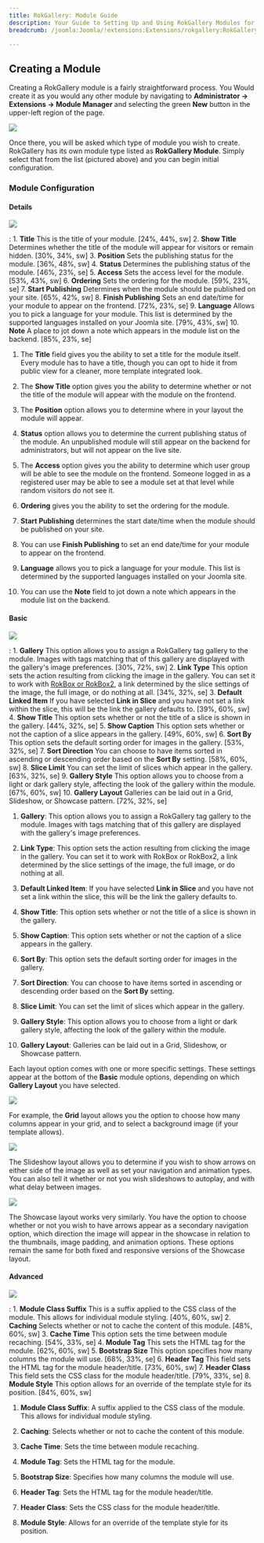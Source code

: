 ```yaml
---
title: RokGallery: Module Guide
description: Your Guide to Setting Up and Using RokGallery Modules for Joomla
breadcrumb: /joomla:Joomla/!extensions:Extensions/rokgallery:RokGallery

---
```


Creating a Module
-----
Creating a RokGallery module is a fairly straightforward process. You Would create it as you would any other module by navigating to **Administrator -> Extensions -> Module Manager** and selecting the green **New** button in the upper-left region of the page.

![][rokgallery_module_1]

Once there, you will be asked which type of module you wish to create. RokGallery has its own module type listed as **RokGallery Module**.  Simply select that from the list (pictured above) and you can begin initial configuration.

### Module Configuration

#### Details
![][details]

:   1. **Title** This is the title of your module. [24%, 44%, sw]
    2. **Show Title** Determines whether the title of the module will appear for visitors or remain hidden. [30%, 34%, sw]
    3. **Position** Sets the publishing status for the module. [36%, 48%, sw]
    4. **Status** Determines the publishing status of the module. [46%, 23%, se]
    5. **Access** Sets the access level for the module. [53%, 43%, sw]
    6. **Ordering** Sets the ordering for the module. [59%, 23%, se]
    7. **Start Publishing** Determines when the module should be published on your site. [65%, 42%, sw]
    8. **Finish Publishing** Sets an end date/time for your module to appear on the frontend. [72%, 23%, se]
    9. **Language** Allows you to pick a language for your module. This list is determined by the supported languages installed on your Joomla site. [79%, 43%, sw]
    10. **Note** A place to jot down a note which appears in the module list on the backend. [85%, 23%, se]

1. The **Title** field gives you the ability to set a title for the module itself. Every module has to have a title, though you can opt to hide it from public view for a cleaner, more template integrated look.

2. The **Show Title** option gives you the ability to determine whether or not the title of the module will appear with the module on the frontend.

3. The **Position** option allows you to determine where in your layout the module will appear.

4. **Status** option allows you to determine the current publishing status of the module. An unpublished module will still appear on the backend for administrators, but will not appear on the live site.

5. The **Access** option gives you the ability to determine which user group will be able to see the module on the frontend. Someone logged in as a registered user may be able to see a module set at that level while random visitors do not see it.

6. **Ordering** gives you the ability to set the ordering for the module.

7. **Start Publishing** determines the start date/time when the module should be published on your site.

8. You can use **Finish Publishing** to set an end date/time for your module to appear on the frontend.

9. **Language** allows you to pick a language for your module. This list is determined by the supported languages installed on your Joomla site.

10. You can use the **Note** field to jot down a note which appears in the module list on the backend.

#### Basic
![][rokgallery_module_basic_1]

:   1. **Gallery** This option allows you to assign a RokGallery tag gallery to the module. Images with tags matching that of this gallery are displayed with the gallery's image preferences. [30%, 72%, sw]
    2. **Link Type** This option sets the action resulting from clicking the image in the gallery. You can set it to work with [RokBox or RokBox2](http://www.rockettheme.com/joomla/extensions/rokbox), a link determined by the slice settings of the image, the full image, or do nothing at all. [34%, 32%, se]
    3. **Default Linked Item** If you have selected **Link in Slice** and you have not set a link within the slice, this will be the link the gallery defaults to. [39%, 60%, sw]
    4. **Show Title** This option sets whether or not the title of a slice is shown in the gallery. [44%, 32%, se]
    5. **Show Caption** This option sets whether or not the caption of a slice appears in the gallery. [49%, 60%, sw]
    6. **Sort By** This option sets the default sorting order for images in the gallery. [53%, 32%, se]
    7. **Sort Direction** You can choose to have items sorted in ascending or descending order based on the **Sort By** setting. [58%, 60%, sw]
    8. **Slice Limit** You can set the limit of slices which appear in the gallery. [63%, 32%, se]
    9. **Gallery Style** This option allows you to choose from a light or dark gallery style, affecting the look of the gallery within the module. [67%, 60%, sw]
    10. **Gallery Layout** Galleries can be laid out in a Grid, Slideshow, or Showcase pattern. [72%, 32%, se]

1. **Gallery**: This option allows you to assign a RokGallery tag gallery to the module. Images with tags matching that of this gallery are displayed with the gallery's image preferences.

2. **Link Type**: This option sets the action resulting from clicking the image in the gallery. You can set it to work with RokBox or RokBox2, a link determined by the slice settings of the image, the full image, or do nothing at all.

3. **Default Linked Item**: If you have selected **Link in Slice** and you have not set a link within the slice, this will be the link the gallery defaults to.

4. **Show Title**: This option sets whether or not the title of a slice is shown in the gallery.

5. **Show Caption**: This option sets whether or not the caption of a slice appears in the gallery.

6. **Sort By**: This option sets the default sorting order for images in the gallery.

7. **Sort Direction**: You can choose to have items sorted in ascending or descending order based on the **Sort By** setting.

8. **Slice Limit**: You can set the limit of slices which appear in the gallery.

9. **Gallery Style**: This option allows you to choose from a light or dark gallery style, affecting the look of the gallery within the module.

10. **Gallery Layout**: Galleries can be laid out in a Grid, Slideshow, or Showcase pattern.

Each layout option comes with one or more specific settings. These settings appear at the bottom of the **Basic** module options, depending on which **Gallery Layout** you have selected.

![][grid]

For example, the **Grid** layout allows you the option to choose how many columns appear in your grid, and to select a background image (if your template allows).

![][slideshow]

The Slideshow layout allows you to determine if you wish to show arrows on either side of the image as well as set your navigation and animation types. You can also tell it whether or not you wish slideshows to autoplay, and with what delay between images.

![][showcase]

The Showcase layout works very similarly. You have the option to choose whether or not you wish to have arrows appear as a secondary navigation option, which direction the image will appear in the showcase in relation to the thumbnails, image padding, and animation options. These options remain the same for both fixed and responsive versions of the Showcase layout.

#### Advanced
![][rokgallery_module_advanced]

:   1. **Module Class Suffix** This is a suffix applied to the CSS class of the module. This allows for individual module styling. [40%, 60%, sw]
    2. **Caching** Selects whether or not to cache the content of this module. [48%, 60%, sw]
    3. **Cache Time** This option sets the time between module recaching. [54%, 33%, se]
    4. **Module Tag** This sets the HTML tag for the module. [62%, 60%, sw]
    5. **Bootstrap Size** This option specifies how many columns the module will use. [68%, 33%, se]
    6. **Header Tag** This field sets the HTML tag for the module header/title. [73%, 60%, sw]
    7. **Header Class** This field sets the CSS class for the module header/title. [79%, 33%, se]
    8. **Module Style** This option allows for an override of the template style for its position. [84%, 60%, sw]

1. **Module Class Suffix**: A suffix applied to the CSS class of the module. This allows for individual module styling.

2. **Caching**: Selects whether or not to cache the content of this module.

3. **Cache Time**: Sets the time between module recaching.

4. **Module Tag**: Sets the HTML tag for the module.

5. **Bootstrap Size**: Specifies how many columns the module will use.

6. **Header Tag**: Sets the HTML tag for the module header/title.

7. **Header Class**: Sets the CSS class for the module header/title.

8. **Module Style**: Allows for an override of the template style for its position.

[rokgallery]: assets/rokgallery.jpeg
[rokgallery_component]: assets/rokgallery_component_1.jpeg
[rokgallery_component_configuration_options]: assets/rokgallery_component_configuration_opions.jpeg
[rokgallery_component_upload]: assets/rokgallery_component_upload.jpeg
[rokgallery_image_editor]: assets/rokgallery_image_editor.jpeg
[rokgallery_image_editor_2]: assets/rokgallery_image_editor_2.jpeg
[rokgallery_jobs_manager]: assets/rokgallery_jobs_manager.jpeg
[rokgallery_module_1]: assets/rokgallery_module_1.jpeg
[rokgallery_module_advanced]: assets/rokgallery_module_advanced_1.jpeg
[rokgallery_module_basic_1]: assets/rokgallery_module_basic_1.jpeg
[rokgallery_plugin_manager_1]: assets/rokgallery_plugin_manager_1.jpeg
[rokgallery_plugin_manager_2]: assets/rokgallery_plugin_manager_2.jpeg
[rokgallery_plugin_manager_3]: assets/rokgallery_plugin_manager_3.jpeg
[rokgallery_administrator]: assets/rokgallery_administrator.jpeg
[rokgallery_tags]: assets/rokgallery_tags.jpeg
[rokgallery_galleries_manager]: assets/rokgallery_galleries_manager.jpeg
[rokgallery_slice_editor]: assets/rokgallery_slice_editor.jpeg
[rokgallery_slice_editor_2]: assets/rokgallery_slice_editor_2.jpeg
[slideshow]: assets/rokgallery_slideshow.jpeg
[grid]: assets/rokgallery_grid.jpeg
[showcase]: assets/rokgallery_showcase.jpeg
[details]: assets/rokgallery_module_2.jpeg
